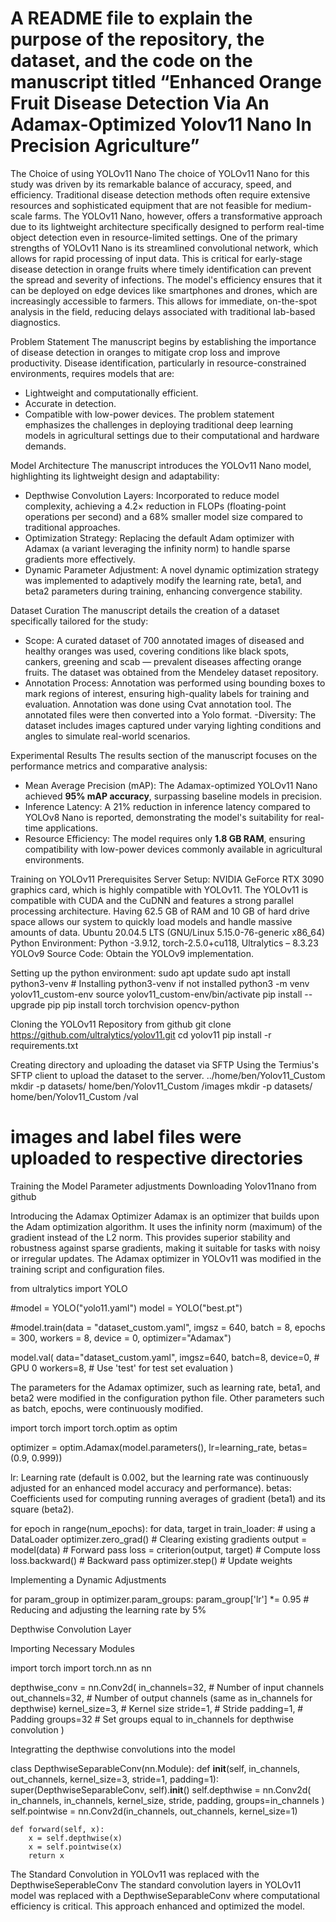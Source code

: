 # A README file to explain the purpose of the repository, the dataset, and the code on the manuscript titled “Enhanced Orange Fruit Disease Detection Via An Adamax-Optimized Yolov11 Nano In Precision Agriculture”

The Choice of using YOLOv11 Nano
The choice of YOLOv11 Nano for this study was driven by its remarkable balance of accuracy, speed, and efficiency. Traditional disease detection methods often require extensive resources and sophisticated equipment that are not feasible for medium-scale farms. The YOLOv11 Nano, however, offers a transformative approach due to its lightweight architecture specifically designed to perform real-time object detection even in resource-limited settings.
One of the primary strengths of YOLOv11 Nano is its streamlined convolutional network, which allows for rapid processing of input data. This is critical for early-stage disease detection in orange fruits where timely identification can prevent the spread and severity of infections. The model's efficiency ensures that it can be deployed on edge devices like smartphones and drones, which are increasingly accessible to farmers. This allows for immediate, on-the-spot analysis in the field, reducing delays associated with traditional lab-based diagnostics.

Problem Statement
The manuscript begins by establishing the importance of disease detection in oranges to mitigate crop loss and improve productivity. Disease identification, particularly in resource-constrained environments, requires models that are:
- Lightweight and computationally efficient.
- Accurate in detection.
- Compatible with low-power devices.
The problem statement emphasizes the challenges in deploying traditional deep learning models in agricultural settings due to their computational and hardware demands.

Model Architecture
The manuscript introduces the YOLOv11 Nano model, highlighting its lightweight design and adaptability:
- Depthwise Convolution Layers: Incorporated to reduce model complexity, achieving a 4.2× reduction in FLOPs (floating-point operations per second) and a 68% smaller model size compared to traditional approaches.
-  Optimization Strategy: Replacing the default Adam optimizer with Adamax (a variant leveraging the infinity norm) to handle sparse gradients more effectively.
- Dynamic Parameter Adjustment: A novel dynamic optimization strategy was implemented to adaptively modify the learning rate, beta1, and beta2 parameters during training, enhancing convergence stability.


Dataset Curation
The manuscript details the creation of a dataset specifically tailored for the study:
- Scope: A curated dataset of 700 annotated images of diseased and healthy oranges was used, covering conditions like black spots, cankers, greening and scab — prevalent diseases affecting orange fruits. The dataset was obtained from the Mendeley dataset repository.
- Annotation Process: Annotation was performed using bounding boxes to mark regions of interest, ensuring high-quality labels for training and evaluation. Annotation was done using Cvat annotation tool. The annotated files were then converted into a Yolo format. 
-Diversity: The dataset includes images captured under varying lighting conditions and angles to simulate real-world scenarios.


Experimental Results
The results section of the manuscript focuses on the performance metrics and comparative analysis:
- Mean Average Precision (mAP): The Adamax-optimized YOLOv11 Nano achieved **95% mAP accuracy**, surpassing baseline models in precision.
- Inference Latency: A 21% reduction in inference latency compared to YOLOv8 Nano is reported, demonstrating the model's suitability for real-time applications.
- Resource Efficiency: The model requires only **1.8 GB RAM**, ensuring compatibility with low-power devices commonly available in agricultural environments.
  

Training on YOLOv11 
Prerequisites
Server Setup: NVIDIA GeForce RTX 3090 graphics card, which is highly compatible with YOLOv11. The YOLOv11 is compatible with CUDA and the CuDNN and features a strong parallel processing architecture.   Having 62.5 GB of RAM and 10 GB of hard drive space allows our system to quickly load models and handle massive amounts of data. Ubuntu 20.04.5 LTS (GNU/Linux 5.15.0-76-generic x86_64)
Python Environment: Python -3.9.12, torch-2.5.0+cu118, Ultralytics – 8.3.23
YOLOv9 Source Code: Obtain the YOLOv9 implementation.

Setting up the python environment:
sudo apt update
sudo apt install python3-venv  # Installing python3-venv if not installed
python3 -m venv yolov11_custom-env
source yolov11_custom-env/bin/activate
pip install --upgrade pip
pip install torch torchvision opencv-python

Cloning the YOLOv11 Repository from github
git clone https://github.com/ultralytics/yolov11.git
cd yolov11
pip install -r requirements.txt

Creating directory and uploading the dataset via SFTP
Using the Termius's SFTP client to upload the dataset to the server. ../home/ben/Yolov11_Custom
mkdir -p datasets/ home/ben/Yolov11_Custom /images
mkdir -p datasets/ home/ben/Yolov11_Custom /val

# images and label files were uploaded to respective directories

Training the Model
Parameter adjustments
Downloading Yolov11nano from github


Introducing the Adamax Optimizer
Adamax is an optimizer that builds upon the Adam optimization algorithm. It uses the infinity norm (maximum) of the gradient instead of the L2 norm. This provides superior stability and robustness against sparse gradients, making it suitable for tasks with noisy or irregular updates.
The Adamax optimizer in YOLOv11 was modified in the training script and configuration files.


from ultralytics import YOLO


#model = YOLO("yolo11.yaml")
model = YOLO("best.pt")

#model.train(data = "dataset_custom.yaml", imgsz = 640, batch = 8, epochs = 300, workers = 8, device = 0, optimizer="Adamax")

model.val(
    data="dataset_custom.yaml",
    imgsz=640,
    batch=8,
    device=0,          # GPU 0
    workers=8,       # Use 'test' for test set evaluation
)


The parameters for the Adamax optimizer, such as learning rate, beta1, and beta2 were modified in the configuration python file. Other parameters such as batch, epochs, were continuously modified.


import torch
import torch.optim as optim

optimizer = optim.Adamax(model.parameters(), lr=learning_rate, betas=(0.9, 0.999))

lr: Learning rate (default is 0.002, but the learning rate was continuously adjusted for an enhanced model accuracy and performance).
betas: Coefficients used for computing running averages of gradient (beta1) and its square (beta2).

for epoch in range(num_epochs):
    for data, target in train_loader:  # using a DataLoader
        optimizer.zero_grad()          # Clearing existing gradients
        output = model(data)           # Forward pass
        loss = criterion(output, target)  # Compute loss
        loss.backward()                # Backward pass
        optimizer.step()               # Update weights


Implementing a Dynamic Adjustments

for param_group in optimizer.param_groups:
    param_group['lr'] *= 0.95  # Reducing and adjusting the learning rate by 5%


Depthwise Convolution Layer

Importing Necessary Modules

import torch
import torch.nn as nn

depthwise_conv = nn.Conv2d(
    in_channels=32,  # Number of input channels
    out_channels=32, # Number of output channels (same as in_channels for depthwise)
    kernel_size=3,   # Kernel size
    stride=1,        # Stride
    padding=1,       # Padding
    groups=32        # Set groups equal to in_channels for depthwise convolution
)


Integratting the depthwise convolutions into the model

class DepthwiseSeparableConv(nn.Module):
    def __init__(self, in_channels, out_channels, kernel_size=3, stride=1, padding=1):
        super(DepthwiseSeparableConv, self).__init__()
        self.depthwise = nn.Conv2d(
            in_channels, in_channels, kernel_size,
            stride, padding, groups=in_channels
        )
        self.pointwise = nn.Conv2d(in_channels, out_channels, kernel_size=1)

    def forward(self, x):
        x = self.depthwise(x)
        x = self.pointwise(x)
        return x

The Standard Convolution in YOLOv11 was replaced with the DepthwiseSeperableConv
The standard convolution layers in YOLOv11 model was replaced with a DepthwiseSeparableConv where computational efficiency is critical. This approach enhanced and optimized the model.
